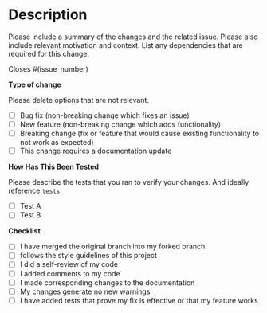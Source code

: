 # Description

Please include a summary of the changes and the related issue. Please also include relevant motivation and context. List any dependencies that are required for this change.

Closes #(issue_number)

**Type of change**

Please delete options that are not relevant.

- [ ] Bug fix (non-breaking change which fixes an issue)
- [ ] New feature (non-breaking change which adds functionality)
- [ ] Breaking change (fix or feature that would cause existing functionality to not work as expected)
- [ ] This change requires a documentation update

**How Has This Been Tested**

Please describe the tests that you ran to verify your changes. And ideally reference `tests`.

- [ ] Test A
- [ ] Test B

**Checklist**

- [ ] I have merged the original branch into my forked branch
- [ ] follows the style guidelines of this project
- [ ] I did a self-review of my code
- [ ] I added comments to my code
- [ ] I made corresponding changes to the documentation
- [ ] My changes generate no new warnings
- [ ] I have added tests that prove my fix is effective or that my feature works

